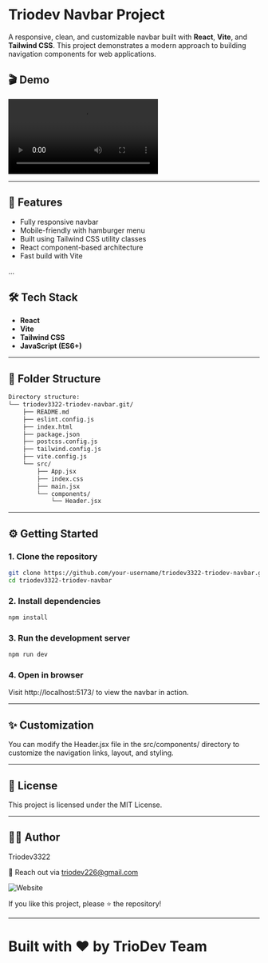 # Triodev Navbar Project

A responsive, clean, and customizable navbar built with **React**, **Vite**, and **Tailwind CSS**. This project demonstrates a modern approach to building navigation components for web applications.

## 🎬 Demo

![Demo Video](/Screen%20Recording%202025-07-26%20131046.mp4)

---

## 🚀 Features

- Fully responsive navbar
- Mobile-friendly with hamburger menu
- Built using Tailwind CSS utility classes
- React component-based architecture
- Fast build with Vite

...

## 🛠 Tech Stack

- **React**
- **Vite**
- **Tailwind CSS**
- **JavaScript (ES6+)**

---

## 📁 Folder Structure

```bash
Directory structure:
└── triodev3322-triodev-navbar.git/
    ├── README.md
    ├── eslint.config.js
    ├── index.html
    ├── package.json
    ├── postcss.config.js
    ├── tailwind.config.js
    ├── vite.config.js
    └── src/
        ├── App.jsx
        ├── index.css
        ├── main.jsx
        └── components/
            └── Header.jsx
```
---

## ⚙️ Getting Started

### 1. Clone the repository

```bash
git clone https://github.com/your-username/triodev3322-triodev-navbar.git
cd triodev3322-triodev-navbar
```

### 2. Install dependencies
```bash
npm install
```


### 3. Run the development server
```bash
npm run dev
```

### 4. Open in browser
Visit http://localhost:5173/ to view the navbar in action.

---

## ✨ Customization
You can modify the Header.jsx file in the src/components/ directory to customize the navigation links, layout, and styling.

---


## 📄 License
This project is licensed under the MIT License.

---

## 👨‍💻 Author
Triodev3322

📧 Reach out via triodev226@gmail.com

![Website]((https://triodev-web.vercel.app/))

If you like this project, please ⭐ the repository!

---

# Built with ❤️ by TrioDev Team
